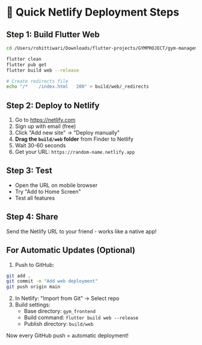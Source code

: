 # 🚀 Quick Netlify Deployment Steps

## Step 1: Build Flutter Web
```bash
cd /Users/rohittiwari/Downloads/flutter-projects/GYMPROJECT/gym-management-system/gym_frontend

flutter clean
flutter pub get
flutter build web --release

# Create redirects file
echo "/*    /index.html   200" > build/web/_redirects
```

## Step 2: Deploy to Netlify
1. Go to https://netlify.com
2. Sign up with email (free)
3. Click "Add new site" → "Deploy manually"
4. **Drag the `build/web` folder** from Finder to Netlify
5. Wait 30-60 seconds
6. Get your URL: `https://random-name.netlify.app`

## Step 3: Test
- Open the URL on mobile browser
- Try "Add to Home Screen"
- Test all features

## Step 4: Share
Send the Netlify URL to your friend - works like a native app!

## For Automatic Updates (Optional)
1. Push to GitHub:
```bash
git add .
git commit -m "Add web deployment"
git push origin main
```

2. In Netlify: "Import from Git" → Select repo
3. Build settings:
   - Base directory: `gym_frontend`
   - Build command: `flutter build web --release`
   - Publish directory: `build/web`

Now every GitHub push = automatic deployment!